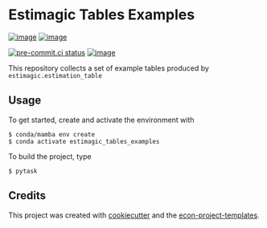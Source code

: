 # Estimagic Tables Examples

[![image](https://img.shields.io/github/actions/workflow/status/OpenSourceEconomics/estimagic_tables_examples/main.yml?branch=main)](https://github.com/OpenSourceEconomics/estimagic_tables_examples/actions?query=branch%3Amain)
[![image](https://codecov.io/gh/OpenSourceEconomics/estimagic_tables_examples/branch/main/graph/badge.svg)](https://codecov.io/gh/OpenSourceEconomics/estimagic_tables_examples)

[![pre-commit.ci status](https://results.pre-commit.ci/badge/github/OpenSourceEconomics/estimagic_tables_examples/main.svg)](https://results.pre-commit.ci/latest/github/OpenSourceEconomics/estimagic_tables_examples/main)
[![image](https://img.shields.io/badge/code%20style-black-000000.svg)](https://github.com/psf/black)

This repository collects a set of example tables produced by
`estimagic.estimation_table`

## Usage

To get started, create and activate the environment with

```console
$ conda/mamba env create
$ conda activate estimagic_tables_examples
```

To build the project, type

```console
$ pytask
```

## Credits

This project was created with [cookiecutter](https://github.com/audreyr/cookiecutter)
and the
[econ-project-templates](https://github.com/OpenSourceEconomics/econ-project-templates).
